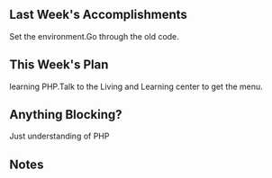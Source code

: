 ## Last Week's Accomplishments
Set the environment.Go through the old code.

## This Week's Plan
learning PHP.Talk to the Living and Learning center to get the menu.

## Anything Blocking?

Just understanding of PHP
## Notes


